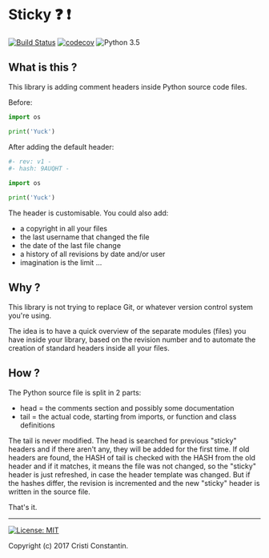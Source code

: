 
# Sticky :question: :exclamation:
[![Build Status](https://travis-ci.org/croqaz/Sticky.svg?branch=master)](https://travis-ci.org/croqaz/Sticky) [![codecov](https://codecov.io/gh/croqaz/Sticky/branch/master/graph/badge.svg)](https://codecov.io/gh/croqaz/Sticky) ![Python 3.5](https://img.shields.io/badge/python-3.5-blue.svg)

## What is this ?

This library is adding comment headers inside Python source code files.

Before:

```python
import os

print('Yuck')
```

After adding the default header:

```python
#- rev: v1 -
#- hash: 9AUQHT -

import os

print('Yuck')
```

The header is customisable. You could also add:

* a copyright in all your files
* the last username that changed the file
* the date of the last file change
* a history of all revisions by date and/or user
* imagination is the limit ...

## Why ?

This library is not trying to replace Git, or whatever version control system you're using.

The idea is to have a quick overview of the separate modules (files) you have inside your library, based on the revision number and to automate the creation of standard headers inside all your files.

## How ?

The Python source file is split in 2 parts:

* head = the comments section and possibly some documentation
* tail = the actual code, starting from imports, or function and class definitions

The tail is never modified.
The head is searched for previous "sticky" headers and if there aren't any, they will be added for the first time.
If old headers are found, the HASH of tail is checked with the HASH from the old header and if it matches, it means the file was not changed, so the "sticky" header is just refreshed, in case the header template was changed.
But if the hashes differ, the revision is incremented and the new "sticky" header is written in the source file.

That's it.

---

[![License: MIT](https://img.shields.io/badge/license-MIT-blue.svg)](https://opensource.org/licenses/MIT)

Copyright (c) 2017 Cristi Constantin.
